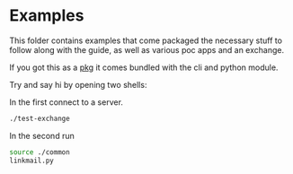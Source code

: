 # Examples

This folder contains examples that come packaged the necessary stuff to follow along with the guide,
as well as various poc apps and an exchange.

If you got this as a [pkg](https://antonsol919.github.io/linkspace/download.html) it comes bundled with the cli and python module.

Try and say hi by opening two shells:

In the first connect to a server.

```bash
./test-exchange
```

In the second run

```bash
source ./common
linkmail.py
```
